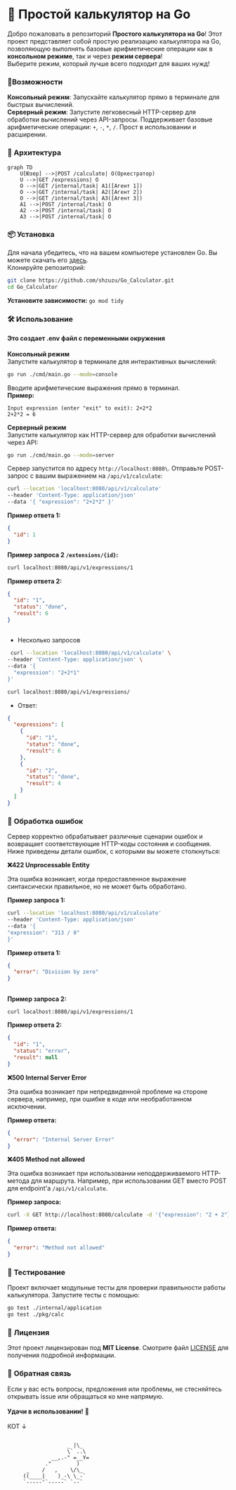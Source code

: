 # 🧮 **Простой калькулятор на Go**

Добро пожаловать в репозиторий **Простого калькулятора на Go**! Этот проект представляет собой простую реализацию калькулятора на Go, позволяющую выполнять базовые арифметические операции как в **консольном режиме**, так и через **режим сервера**!\
Выберите режим, который лучше всего подходит для ваших нужд!

### 🚀Возможности

**Консольный режим**: Запускайте калькулятор прямо в терминале для быстрых вычислений.\
**Серверный режим**: Запустите легковесный HTTP-сервер для обработки вычислений через API-запросы. Поддерживает базовые арифметические операции: `+`, `-`, `*`, `/`. Прост в использовании и расширении.

### 🧱 Архитектура

```mermaid
graph TD
    U[Юзер] -->|POST /calculate| O(Оркестратор)
    U -->|GET /expressions| O
    O -->|GET /internal/task| A1([Агент 1])
    O -->|GET /internal/task| A2([Агент 2])
    O -->|GET /internal/task| A3([Агент 3])
    A1 -->|POST /internal/task| O
    A2 -->|POST /internal/task| O
    A3 -->|POST /internal/task| O
```

### 📦 **Установка**

Для начала убедитесь, что на вашем компьютере установлен Go. Вы можете скачать его [здесь](https://golang.org/dl/).\
Клонируйте репозиторий:

```bash
git clone https://github.com/shzuzu/Go_Calculator.git
cd Go_Calculator
```

**Установите зависимости:**
`go mod tidy`

### 🛠️ **Использование**

#### Это создает .env файл c переменными окружения

**Консольный режим**\
Запустите калькулятор в терминале для интерактивных вычислений:

```bash
go run ./cmd/main.go --mode=console
```

Вводите арифметические выражения прямо в терминал.\
**Пример:**

```
Input expression (enter "exit" to exit): 2+2*2
2+2*2 = 6
```

**Серверный режим**\
Запустите калькулятор как HTTP-сервер для обработки вычислений через API:

```bash
go run ./cmd/main.go --mode=server
```

Сервер запустится по адресу `http://localhost:8080\`. Отправьте POST-запрос с вашим выражением на `/api/v1/calculate`:

```bash
curl --location 'localhost:8080/api/v1/calculate'
--header 'Content-Type: application/json'
--data '{ "expression": "2+2*2" }'
```

**Пример ответа 1:**

```json
{
  "id": 1
}
```

**Пример запроса 2 `/extensions/{id}`:**

```bash
curl localhost:8080/api/v1/expressions/1
```

**Пример ответа 2:**

```json
{
  "id": "1",
  "status": "done",
  "result": 6
}
```

##

- Несколько запросов

```bash
 curl --location 'localhost:8080/api/v1/calculate' \
--header 'Content-Type: application/json' \
--data '{
  "expression": "2+2*1"
}'
```

```bash
curl localhost:8080/api/v1/expressions/
```

- Ответ:

```json
{
  "expressions": [
    {
      "id": "1",
      "status": "done",
      "result": 6
    },
    {
      "id": "2",
      "status": "done",
      "result": 4
    }
  ]
}
```

### 🚨 **Обработка ошибок**

Сервер корректно обрабатывает различные сценарии ошибок и возвращает соответствующие HTTP-коды состояния и сообщения. Ниже приведены детали ошибок, с которыми вы можете столкнуться:

**❌422 Unprocessable Entity**

Эта ошибка возникает, когда предоставленное выражение синтаксически правильное, но не может быть обработано.

**Пример запроса 1:**

```bash
curl --location 'localhost:8080/api/v1/calculate'
--header 'Content-Type: application/json'
--data '{
"expression": "313 / 0"
}'
```

**Пример ответа 1:**

```json
{
  "error": "Division by zero"
}
```

##

**Пример запроса 2:**

```bash
curl localhost:8080/api/v1/expressions/1
```

**Пример ответа 2:**

```json
{
  "id": "1",
  "status": "error",
  "result": null
}
```

**❌500 Internal Server Error**

Эта ошибка возникает при непредвиденной проблеме на стороне сервера, например, при ошибке в коде или необработанном исключении.

**Пример ответа:**

```json
{
  "error": "Internal Server Error"
}
```

**❌405 Method not allowed**

Эта ошибка возникает при использовании неподдерживаемого HTTP-метода для маршрута. Например, при использовании GET вместо POST для endpoint'a `/api/v1/calculate`.

**Пример запроса:**

```bash
curl -X GET http://localhost:8080/calculate -d '{"expression": "2 + 2"}'
```

**Пример ответа:**

```json
{
  "error": "Method not allowed"
}
```

### 🧪 **Тестирование**

Проект включает модульные тесты для проверки правильности работы калькулятора. Запустите тесты с помощью:

```bash
go test ./internal/application
go test ./pkg/calc
```

### 📜 **Лицензия**

Этот проект лицензирован под **MIT License**. Смотрите файл [LICENSE](./LICENSE) для получения подробной информации.

### 💬 **Обратная связь**

Если у вас есть вопросы, предложения или проблемы, не стесняйтесь открывать issue или обращаться ко мне напрямую.
\
\
**Удачи в использовании!** 🎉
\
\
КОТ ↓

```

                   _ |\_
                   \` ..\
              __,.-" =__Y=
            ."        )
      _    /   ,    \/\_
     ((____|    )_-\ \_-`
     `-----'`-----` `--`

```
